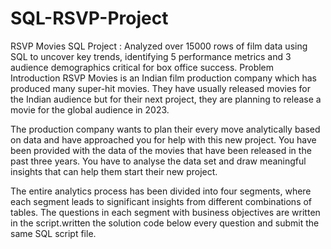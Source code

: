 # SQL-RSVP-Project
RSVP Movies SQL Project : Analyzed over 15000 rows of film data using SQL to uncover key trends, identifying 5 performance metrics and 3 audience demographics critical for box office success.
Problem Introduction
RSVP Movies is an Indian film production company which has produced many super-hit movies. They have usually released movies for the Indian audience but for their next project, they are planning to release a movie for the global audience in 2023.

 

The production company wants to plan their every move analytically based on data and have approached you for help with this new project. You have been provided with the data of the movies that have been released in the past three years. You have to analyse the data set and draw meaningful insights that can help them start their new project. 

The entire analytics process has been divided into four segments, where each segment leads to significant insights from different combinations of tables. The questions in each segment with business objectives are written in the script.written the solution code below every question and submit the same SQL script file.

